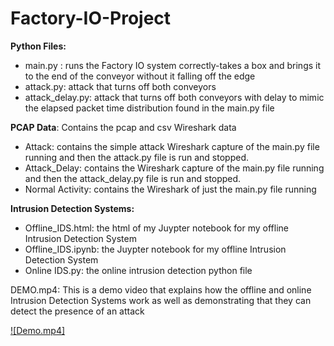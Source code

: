 # Factory-IO-Project


**Python Files:**
  -	main.py : runs the Factory IO system correctly-takes a box and brings it to the end of the conveyor without it falling off the edge
  - attack.py: attack that turns off both conveyors
  -	attack_delay.py: attack that turns off both conveyors with delay to mimic the elapsed packet time distribution found in the main.py file
  
**PCAP Data**: Contains the pcap and csv Wireshark data
  -	Attack: contains the simple attack Wireshark capture of the main.py file running and then the attack.py file is run and stopped.
  -	Attack_Delay: contains the Wireshark capture of the main.py file running and then the attack_delay.py file is run and stopped.
  -	Normal Activity: contains the Wireshark of just the main.py file running 


**Intrusion Detection Systems:** 
  -	Offline_IDS.html: the html of my Juypter notebook for my offline Intrusion Detection System
  -	Offline_IDS.ipynb: the Juypter notebook for my offline Intrusion Detection System
  -	Online IDS.py: the online intrusion detection python file

DEMO.mp4: This is a demo video that explains how the offline and online Intrusion Detection Systems work as well as demonstrating that they can detect the presence of an attack


[![Demo.mp4]]({https://vimeo.com/666043170} "Link Title")
